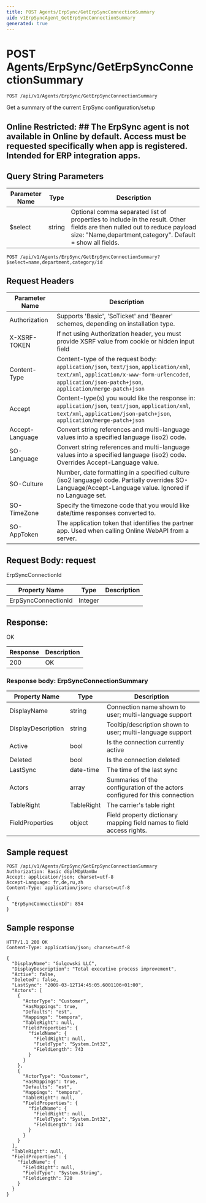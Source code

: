 ```yaml
---
title: POST Agents/ErpSync/GetErpSyncConnectionSummary
uid: v1ErpSyncAgent_GetErpSyncConnectionSummary
generated: true
---
```


# POST Agents/ErpSync/GetErpSyncConnectionSummary

```http
POST /api/v1/Agents/ErpSync/GetErpSyncConnectionSummary
```

Get a summary of the current ErpSync configuration/setup


## Online Restricted: ## The ErpSync agent is not available in Online by default. Access must be requested specifically when app is registered. Intended for ERP integration apps.






## Query String Parameters

| Parameter Name | Type |  Description |
|----------------|------|--------------|
| $select | string |  Optional comma separated list of properties to include in the result. Other fields are then nulled out to reduce payload size: "Name,department,category". Default = show all fields. |

```http
POST /api/v1/Agents/ErpSync/GetErpSyncConnectionSummary?$select=name,department,category/id
```


## Request Headers

| Parameter Name | Description |
|----------------|-------------|
| Authorization  | Supports 'Basic', 'SoTicket' and 'Bearer' schemes, depending on installation type. |
| X-XSRF-TOKEN   | If not using Authorization header, you must provide XSRF value from cookie or hidden input field |
| Content-Type | Content-type of the request body: `application/json`, `text/json`, `application/xml`, `text/xml`, `application/x-www-form-urlencoded`, `application/json-patch+json`, `application/merge-patch+json` |
| Accept         | Content-type(s) you would like the response in: `application/json`, `text/json`, `application/xml`, `text/xml`, `application/json-patch+json`, `application/merge-patch+json` |
| Accept-Language | Convert string references and multi-language values into a specified language (iso2) code. |
| SO-Language | Convert string references and multi-language values into a specified language (iso2) code. Overrides Accept-Language value. |
| SO-Culture | Number, date formatting in a specified culture (iso2 language) code. Partially overrides SO-Language/Accept-Language value. Ignored if no Language set. |
| SO-TimeZone | Specify the timezone code that you would like date/time responses converted to. |
| SO-AppToken | The application token that identifies the partner app. Used when calling Online WebAPI from a server. |

## Request Body: request 

ErpSyncConnectionId 

| Property Name | Type |  Description |
|----------------|------|--------------|
| ErpSyncConnectionId | Integer |  |

## Response:

OK

| Response | Description |
|----------------|-------------|
| 200 | OK |

### Response body: ErpSyncConnectionSummary

| Property Name | Type |  Description |
|----------------|------|--------------|
| DisplayName | string | Connection name shown to user; multi-language support |
| DisplayDescription | string | Tooltip/description shown to user; multi-language support |
| Active | bool | Is the connection currently active |
| Deleted | bool | Is the connection deleted |
| LastSync | date-time | The time of the last sync |
| Actors | array | Summaries of the configuration of the actors configured for this connection |
| TableRight | TableRight | The carrier's table right |
| FieldProperties | object | Field property dictionary mapping field names to field access rights. |

## Sample request

```http!
POST /api/v1/Agents/ErpSync/GetErpSyncConnectionSummary
Authorization: Basic dGplMDpUamUw
Accept: application/json; charset=utf-8
Accept-Language: fr,de,ru,zh
Content-Type: application/json; charset=utf-8

{
  "ErpSyncConnectionId": 854
}
```

## Sample response

```http_
HTTP/1.1 200 OK
Content-Type: application/json; charset=utf-8

{
  "DisplayName": "Gulgowski LLC",
  "DisplayDescription": "Total executive process improvement",
  "Active": false,
  "Deleted": false,
  "LastSync": "2009-03-12T14:45:05.6001106+01:00",
  "Actors": [
    {
      "ActorType": "Customer",
      "HasMappings": true,
      "Defaults": "est",
      "Mappings": "tempora",
      "TableRight": null,
      "FieldProperties": {
        "fieldName": {
          "FieldRight": null,
          "FieldType": "System.Int32",
          "FieldLength": 743
        }
      }
    },
    {
      "ActorType": "Customer",
      "HasMappings": true,
      "Defaults": "est",
      "Mappings": "tempora",
      "TableRight": null,
      "FieldProperties": {
        "fieldName": {
          "FieldRight": null,
          "FieldType": "System.Int32",
          "FieldLength": 743
        }
      }
    }
  ],
  "TableRight": null,
  "FieldProperties": {
    "fieldName": {
      "FieldRight": null,
      "FieldType": "System.String",
      "FieldLength": 720
    }
  }
}
```